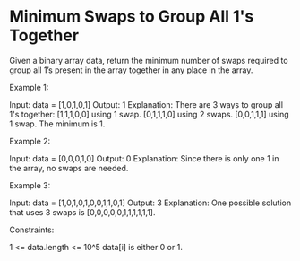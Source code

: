 # Minimum Swaps to Group All 1's Together

Given a binary array data, return the minimum number of swaps required to group all 1’s present in the array together in any place in the array.

Example 1:

Input: data = [1,0,1,0,1]
Output: 1
Explanation: There are 3 ways to group all 1's together:
[1,1,1,0,0] using 1 swap.
[0,1,1,1,0] using 2 swaps.
[0,0,1,1,1] using 1 swap.
The minimum is 1.

Example 2:

Input: data = [0,0,0,1,0]
Output: 0
Explanation: Since there is only one 1 in the array, no swaps are needed.

Example 3:

Input: data = [1,0,1,0,1,0,0,1,1,0,1]
Output: 3
Explanation: One possible solution that uses 3 swaps is [0,0,0,0,0,1,1,1,1,1,1].

Constraints:

1 <= data.length <= 10^5
data[i] is either 0 or 1.

